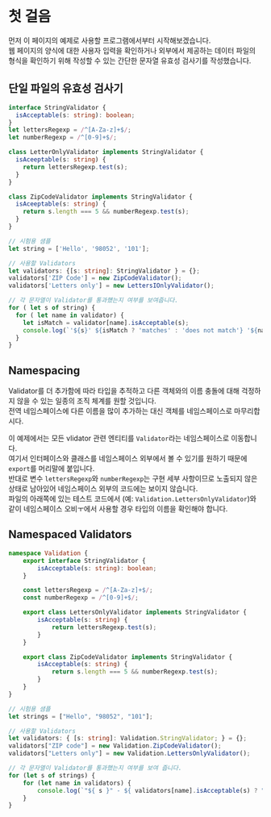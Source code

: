 # 첫 걸음

먼저 이 페이지의 예제로 사용할 프로그램에서부터 시작해보겠습니다.<br/>
웹 페이지의 양식에 대한 사용자 입력을 확인하거나 외부에서 제공하는 데이터 파일의 형식을 확인하기 위해 작성할 수 있는 간단한 문자열 유효성 검사기를 작성했습니다.

## 단일 파일의 유효성 검사기

```ts
interface StringValidator {
  isAcceptable(s: string): boolean;
}
let lettersRegexp = /^[A-Za-z]+$/;
let numberRegexp = /^[0-9]+$/;

class LetterOnlyValidator implements StringValidator {
  isAceeptable(s: string) {
    return lettersRegexp.test(s);
  }
}

class ZipCodeValidator implements StringValidator {
  isAceeptable(s: string) {
    return s.length === 5 && numberRegexp.test(s);
  }
}

// 시험용 샘플
let string = ['Hello', '98052', '101'];

// 사용할 Validators
let validators: {[s: string]: StringValidator } = {};
validators['ZIP Code'] = new ZipCodeValidator();
validators['Letters only'] = new LettersIOnlyValidator();

// 각 문자열이 Validator를 통과헀는지 여부를 보여줍니다.
for ( let s of string) {
  for ( let name in validator) {
    let isMatch = validator[name].isAcceptable(s);
    console.log(`'${s}' ${isMatch ? 'matches' : 'does not match'} '${name}'.`);
  }
}
```

## Namespacing

Validator를 더 추가함에 따라 타입을 추적하고 다른 객체와의 이름 충돌에 대해 걱정하지 않을 수 있는 일종의 조직 체계를 원할 것입니다.<br/>
전역 네임스페이스에 다른 이름을 많이 추가하는 대신 객체를 네임스페이스로 마무리합시다.

이 예제에서는 모든 vlidator 관련 엔티티를 `Validator`라는 네임스페이스로 이동합니다.<br/>
여기서 인터페이스와 클래스를 네임스페이스 외부에서 볼 수 있기를 원하기 때문에 `export`를 머리말에 붙입니다.<br/>
반대로 변수 `lettersRegexp`와 `numberRegexp`는 구현 세부 사항이므로 노출되지 않은 상태로 남아있어 네임스페이스 외부의 코드에는 보이지 않습니다.<br/>
파일의 아래쪽에 있는 테스트 코드에서 (예: `Validation.LettersOnlyValidator`)와 같이 네임스페이스 오비ㅜ에서 사용할 경우 타입의 이름을 확인해야 합니다.

## Namespaced Validators

```ts
namespace Validation {
    export interface StringValidator {
        isAcceptable(s: string): boolean;
    }

    const lettersRegexp = /^[A-Za-z]+$/;
    const numberRegexp = /^[0-9]+$/;

    export class LettersOnlyValidator implements StringValidator {
        isAcceptable(s: string) {
            return lettersRegexp.test(s);
        }
    }

    export class ZipCodeValidator implements StringValidator {
        isAcceptable(s: string) {
            return s.length === 5 && numberRegexp.test(s);
        }
    }
}

// 시험용 샘플
let strings = ["Hello", "98052", "101"];

// 사용할 Validators
let validators: { [s: string]: Validation.StringValidator; } = {};
validators["ZIP code"] = new Validation.ZipCodeValidator();
validators["Letters only"] = new Validation.LettersOnlyValidator();

// 각 문자열이 Validator를 통과했는지 여부를 보여 줍니다.
for (let s of strings) {
    for (let name in validators) {
        console.log(`"${ s }" - ${ validators[name].isAcceptable(s) ? "matches" : "does not match" } ${ name }`);
    }
}
```
